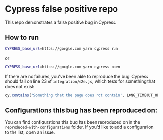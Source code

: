 # Cypress false positive repo

This repo demonstrates a false positive bug in Cypress.

## How to run

```bash
CYPRESS_base_url=https://google.com yarn cypress run
```

or

```bash
CYPRESS_base_url=https://google.com yarn cypress open
```

If there are no failures, you've been able to reproduce the bug. Cypress should fail on line 23 of `integration/e2e.js`, which tests for something that does not exist:

```js
cy.contains('Something that the page does not contain', LONG_TIMEOUT_OPTION)
```

## Configurations this bug has been reproduced on:

You can find configurations this bug has been reproduced on in the `reproduced-with-configurations` folder. If you'd like to add a configuration to the list, open an issue.

